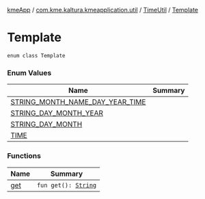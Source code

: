 [kmeApp](../../../index.md) / [com.kme.kaltura.kmeapplication.util](../../index.md) / [TimeUtil](../index.md) / [Template](./index.md)

# Template

`enum class Template`

### Enum Values

| Name | Summary |
|---|---|
| [STRING_MONTH_NAME_DAY_YEAR_TIME](-s-t-r-i-n-g_-m-o-n-t-h_-n-a-m-e_-d-a-y_-y-e-a-r_-t-i-m-e.md) |  |
| [STRING_DAY_MONTH_YEAR](-s-t-r-i-n-g_-d-a-y_-m-o-n-t-h_-y-e-a-r.md) |  |
| [STRING_DAY_MONTH](-s-t-r-i-n-g_-d-a-y_-m-o-n-t-h.md) |  |
| [TIME](-t-i-m-e.md) |  |

### Functions

| Name | Summary |
|---|---|
| [get](get.md) | `fun get(): `[`String`](https://kotlinlang.org/api/latest/jvm/stdlib/kotlin/-string/index.html) |
